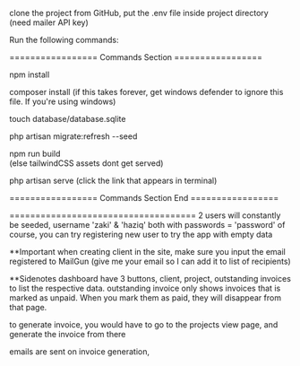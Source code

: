 clone the project from GitHub,
put the .env file inside project directory (need mailer API key)


Run the following commands:

=================  Commands Section =================

npm install

composer install 
(if this takes forever, get windows defender to ignore this file. If you're using windows)

touch database/database.sqlite


php artisan migrate:refresh --seed


npm run build  
(else tailwindCSS assets dont get served)


php artisan serve
(click the link that appears in terminal)

=================  Commands Section End =================


====================================
2 users will constantly be seeded, username 'zaki' & 'haziq' both with passwords = 'password'
of course, you can try registering new user to try the app with empty data


**Important
when creating client in the site, make sure you input the email registered to MailGun (give me your email so I can add it to list of recipients)

**Sidenotes
dashboard have 3 buttons, client, project, outstanding invoices to list the respective data.
outstanding invoice only shows invoices that is marked as unpaid. When you mark them as paid, they will disappear from that page.

to generate invoice, you would have to go to the projects view page, and generate the invoice from there

emails are sent on invoice generation, 
